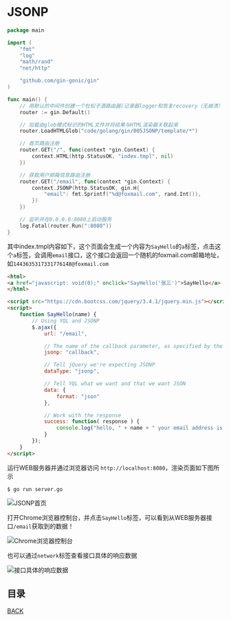 # JSONP

```go
package main

import (
	"fmt"
	"log"
	"math/rand"
	"net/http"

	"github.com/gin-gonic/gin"
)

func main() {
	// 用默认的中间件创建一个杜松子酒路由器(记录器logger和恢复recovery（无崩溃）中间件)
	router := gin.Default()

	// 加载由glob模式标识的HTML文件并将结果与HTML渲染器关联起来
	router.LoadHTMLGlob("code/golang/gin/005JSONP/template/*")

	// 首页路由注册
	router.GET("/", func(context *gin.Context) {
		context.HTML(http.StatusOK, "index.tmpl", nil)
	})

	// 获取用户邮箱信息路由注册
	router.GET("/email", func(context *gin.Context) {
		context.JSONP(http.StatusOK, gin.H{
			"email": fmt.Sprintf("%d@foxmail.com", rand.Int()),
		})
	})

	// 监听并在0.0.0.0:8080上启动服务
	log.Fatal(router.Run(":8080"))
}
```

其中index.tmpl内容如下，这个页面会生成一个内容为`SayHello`的`a`标签，点击这个`a`标签，会调用`email`接口，这个接口会返回一个随机的foxmail.com邮箱地址，如`1443635317331776148@foxmail.com`

```html
<html>
<a href="javascript: void(0);" onclick="SayHello('张三')">SayHello</a>
</html>

<script src="https://cdn.bootcss.com/jquery/3.4.1/jquery.min.js"></script>
<script>
    function SayHello(name) {
        // Using YQL and JSONP
        $.ajax({
            url: "/email",

            // The name of the callback parameter, as specified by the YQL service
            jsonp: "callback",

            // Tell jQuery we're expecting JSONP
            dataType: "jsonp",

            // Tell YQL what we want and that we want JSON
            data: {
                format: "json"
            },

            // Work with the response
            success: function( response ) {
                console.log("hello, " + name + " your email address is " + response.email)
            }
        });
    }
</script>
```

运行WEB服务器并通过浏览器访问 `http://localhost:8080`，渲染页面如下图所示

```shell
$ go run server.go
```

![JSONP首页](https://lucklit.oss-cn-beijing.aliyuncs.com/written/Snip20191217_58.png)

打开Chrome浏览器控制台，并点击`SayHello`标签，可以看到从WEB服务器接口`/email`获取到的数据！

![Chrome浏览器控制台](https://lucklit.oss-cn-beijing.aliyuncs.com/written/Snip20191217_59.png)

也可以通过`network`标签查看接口具体的响应数据

![接口具体的响应数据](https://lucklit.oss-cn-beijing.aliyuncs.com/written/Snip20191217_61.png)

## 目录

[BACK](../GolangGin.md)